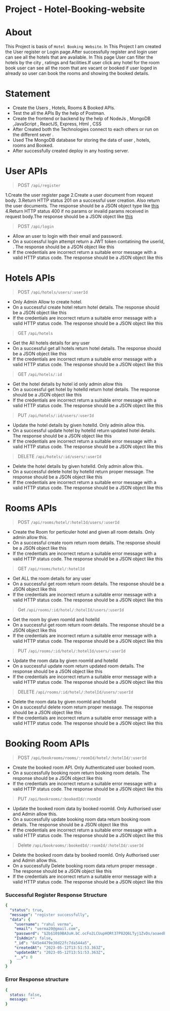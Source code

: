 #  Project  - Hotel-Booking-website


# About

This Project is basis of `Hotel Booking Website`. In This Project I am created the User register 
or Login page.After successfully register and login user can see all the hotels that are available. In This page User can filter the hotels by the city , ratings and facilities.If user
click any hotel for the room book user can see all the room that are vacant or booked if user loged in already so user can book the rooms and showing the booked details.


# Statement 

-  Create the Users , Hotels, Rooms & Booked APIs.
-  Test the all the APIs By the help of Postman.
-  Create the frontend or backend by the help of NodeJs , MongoDB ,JavaScript , ReactJS, Express, Html , CSS
-  After Created both the Technologies connect to each others or run on the different sever .
-  Used The MongoDB database for storing the data of user , hotels, rooms and Booked.
-  After successfully created deploy in any hosting server.

# User APIs

>POST  `/api/register`

1.Create the user register page
2.Create a user document from request body.
3.Return HTTP status 201 on a successful user creation. Also return the user documents.
The response should be a JSON object type like [this](#successful-register-response-structure)
4.Return HTTP status 400 if no params or invalid params received in request body.The response should be a JSON object like [this](#error-response-structure)


>POST  `/api/login`
- Allow an user to login with their email and password.
- On a successful login attempt return a JWT token contatining the userId, . The response should be a JSON object like this
- If the credentials are incorrect return a suitable error message with a valid HTTP status code. The response should be a JSON object like this

# Hotels APIs

>POST  `/api/hotels/users/:userId` 
- Only Admin Allow to create hotel.
- On a successful create hotel  return hotel details. The response should be a JSON object like this
- If the credentials are incorrect return a suitable error message with a valid HTTP status code. The response should be a JSON object like this


>GET  `/api/hotels`
- Get the All hotels details for any user
- On a successful get all hotels  return hotel details. The response should be a JSON object like this
- If the credentials are incorrect return a suitable error message with a valid HTTP status code. The response should be a JSON object like this


>GET  `/api/hotels/:id`
- Get the hotel details by hotel id only admin allow this
- On a successful get  hotel by hotelId  return hotel details. The response should be a JSON object like this
- If the credentials are incorrect return a suitable error message with a valid HTTP status code. The response should be a JSON object like this


>PUT  `/api/hotels/:id/users/:userId`
- Update the hotel details by given hotelId. Only admin allow this.
- On a successful update  hotel by hotelId  return updated hotel details. The response should be a JSON object like this
- If the credentials are incorrect return a suitable error message with a valid HTTP status code. The response should be a JSON object like this

>DELETE  `/api/hotels/:id/users/:userId`
- Delete the hotel details by given hotelId. Only admin allow this.
- On a successful delete  hotel by hotelId  return  proper message. The response should be a JSON object like this
- If the credentials are incorrect return a suitable error message with a valid HTTP status code. The response should be a JSON object like this
  
  
#  Rooms APIs

>POST  `/api/rooms/hotel/:hotelId/users/:userId`
- Create the Room for perticuler hotel and given all room details. Only admin allow this.
- On a successful create  room  return room details. The response should be a JSON object like this
- If the credentials are incorrect return a suitable error message with a valid HTTP status code. The response should be a JSON object like this


>GET  `/api/rooms/hotel/:hotelId`
- Get ALL the room details for any user
- On a successful get room  return room details. The response should be a JSON object like this
- If the credentials are incorrect return a suitable error message with a valid HTTP status code. The response should be a JSON object like this


>Get  `/api/rooms/:id/hotel/:hotelId/users/:userId`

- Get the room by given roomId and hotelId
- On a successful get room  return room details. The response should be a JSON object like this
- If the credentials are incorrect return a suitable error message with a valid HTTP status code. The response should be a JSON object like this

>PUT  `/api/rooms/:id/hotel/:hotelId/users/:userId`

- Update the room data by given roomId and hotelId
- On a successful  update room  return updated room details. The response should be a JSON object like this
- If the credentials are incorrect return a suitable error message with a valid HTTP status code. The response should be a JSON object like this


>DELETE   `/api/rooms/:id/hotel/:hotelId/users/:userId`

- Delete the room data by given roomId and hotelId
- On a successful  delete room  return proper message. The response should be a JSON object like this
- If the credentials are incorrect return a suitable error message with a valid HTTP status code. The response should be a JSON object like this

#  Booking Room APIs

>POST  `/api/bookrooms/rooms/:roomId/hotel/:hotelId/:userId`

- Create the booked room API. Only Authenticated user booked room.
- On a successfully  booking room  return booking room details. The response should be a JSON object like this
- If the credentials are incorrect return a suitable error message with a valid HTTP status code. The response should be a JSON object like this

>PUT  `/api/bookrooms/:bookedId/:roomId`

- Update the booked room data by booked roomId. Only Authorised user and Admin allow this.
- On a successfully update booking room data return booking room details. The response should be a JSON object like this
- If the credentials are incorrect return a suitable error message with a valid HTTP status code. The response should be a JSON object like this

>Delete  `/api/bookrooms/:bookedId/:roomId/:hotelId/:userId`

- Delete the booked room data by booked roomId. Only Authorised user and Admin allow this.
- On a successfully Delete booking room data return proper message . The response should be a JSON object like this
- If the credentials are incorrect return a suitable error message with a valid HTTP status code. The response should be a JSON object like this

### Successful Register Response Structure 
```yaml
{
  "status": true,
  "message": "register successfully",
  "data": {
    "username": "rahul verma",
    "email": "verma20@gmail.com",
    "password": "$2b$10$9BA3uH.bC.ocFo2LCUupHORt37P82Q6LTyj1ZvDs/aoaedbm58FOS",
    "IsAdmin": false,
    "_id": "645e4479e30d22fc7da544a5",
    "createdAt": "2023-05-12T13:51:53.363Z",
    "updatedAt": "2023-05-12T13:51:53.363Z",
    "__v": 0
  }
}
```

### Error Response structure
```yaml
{
  status: false,
  message: ""
}
```




